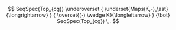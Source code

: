 
$$
  SeqSpec(Top_{cg})
    \underoverset
    {
      \underset{Maps(K,-)_\ast}{\longrightarrow}
    }
    {
      \overset{(-) \wedge K}{\longleftarrow}
    }
    {\bot}
  SeqSpec(Top_{cg})
  \,.
$$
